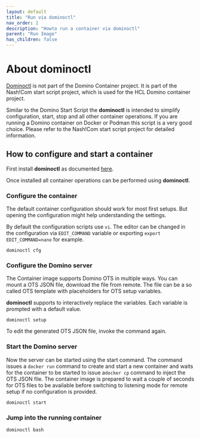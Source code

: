 ```yaml
---
layout: default
title: "Run via dominoctl"
nav_order: 2
description: "Howto run a container via dominoctl"
parent: "Run Image"
has_children: false
---
```


# About dominoctl

[Dominoctl](https://nashcom.github.io/domino-startscript/dominoctl/) is not part of the Domino Container project.
It is part of the Nash!Com start script project, which is used for the HCL Domino container project.

Similar to the Domino Start Script the **dominoctl** is intended to simplify configuration, start, stop and all other container operations.
If you are running a Domino container on Docker or Podman this script is a very good choice.
Please refer to the Nash!Com start script project for detailed information.

## How to configure and start a container

First install **dominoctl** as documented [here]([Dominoctl](https://nashcom.github.io/domino-startscript/dominoctl/)).

Once installed all container operations can be performed using **dominoctl**.

### Configure the container

The default container configuration should work for most first setups.
But opening the configuration might help understanding the settings.

By default the configuration scripts use `vi`. 
The editor can be changed in the configuration via `EDIT_COMMAND` variable or exporting `export EDIT_COMMAND=nano` for example.

```
dominoctl cfg
```

### Configure the Domino server

The Container image supports Domino OTS in multiple ways.
You can mount a OTS JSON file, download the file from remote.
The file can be a so called OTS template with placeholders for OTS setup variables.

**dominoctl** supports to interactively replace the variables.
Each variable is prompted with a default value.

```
dominoctl setup
```

To edit the generated OTS JSON file, invoke the command again.


### Start the Domino server

Now the server can be started using the start command.
The command issues a `docker run` command to create and start a new container and waits for the container to be started to issue a`docker cp` command to inject the OTS JSON file.
The container image is prepared to wait a couple of seconds for OTS files to be available before switching to listening mode for remote setup if no configuration is provided.


```
dominoctl start
```

### Jump into the running container

```
dominoctl bash
```

